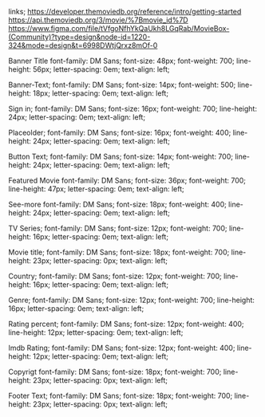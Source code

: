 links;
https://developer.themoviedb.org/reference/intro/getting-started
https://api.themoviedb.org/3/movie/%7Bmovie_id%7D
https://www.figma.com/file/tVfgoNfhYkQaUkh8LGqRab/MovieBox-(Community)?type=design&node-id=1220-324&mode=design&t=6998DWtjQrxz8mOf-0


Banner Title
font-family: DM Sans;
font-size: 48px;
font-weight: 700;
line-height: 56px;
letter-spacing: 0em;
text-align: left;

Banner-Text;
font-family: DM Sans;
font-size: 14px;
font-weight: 500;
line-height: 18px;
letter-spacing: 0em;
text-align: left;

Sign in;
font-family: DM Sans;
font-size: 16px;
font-weight: 700;
line-height: 24px;
letter-spacing: 0em;
text-align: left;


Placeolder;
font-family: DM Sans;
font-size: 16px;
font-weight: 400;
line-height: 24px;
letter-spacing: 0em;
text-align: left;

Button Text;
font-family: DM Sans;
font-size: 14px;
font-weight: 700;
line-height: 24px;
letter-spacing: 0em;
text-align: left;

Featured Movie
font-family: DM Sans;
font-size: 36px;
font-weight: 700;
line-height: 47px;
letter-spacing: 0em;
text-align: left;

See-more
font-family: DM Sans;
font-size: 18px;
font-weight: 400;
line-height: 24px;
letter-spacing: 0em;
text-align: left;


TV Series;
font-family: DM Sans;
font-size: 12px;
font-weight: 700;
line-height: 16px;
letter-spacing: 0em;
text-align: left;

Movie title;
font-family: DM Sans;
font-size: 18px;
font-weight: 700;
line-height: 23px;
letter-spacing: 0px;
text-align: left;




Country;
font-family: DM Sans;
font-size: 12px;
font-weight: 700;
line-height: 16px;
letter-spacing: 0em;
text-align: left;


Genre;
font-family: DM Sans;
font-size: 12px;
font-weight: 700;
line-height: 16px;
letter-spacing: 0em;
text-align: left;

Rating percent;
font-family: DM Sans;
font-size: 12px;
font-weight: 400;
line-height: 12px;
letter-spacing: 0em;
text-align: left;

Imdb Rating;
font-family: DM Sans;
font-size: 12px;
font-weight: 400;
line-height: 12px;
letter-spacing: 0em;
text-align: left;

Copyrigt
font-family: DM Sans;
font-size: 18px;
font-weight: 700;
line-height: 23px;
letter-spacing: 0px;
text-align: left;

Footer Text;
font-family: DM Sans;
font-size: 18px;
font-weight: 700;
line-height: 23px;
letter-spacing: 0px;
text-align: left;




